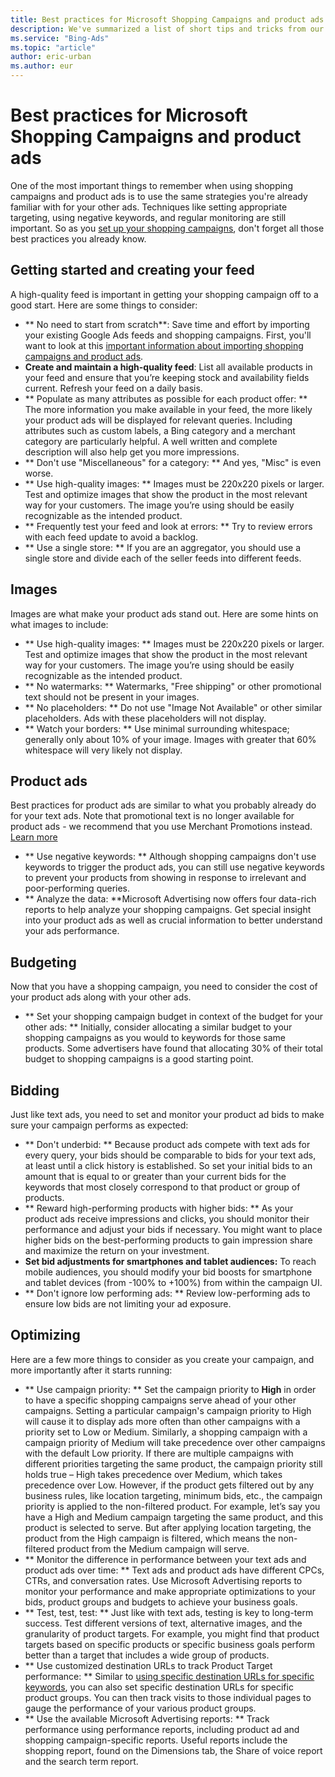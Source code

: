 ```yaml
---
title: Best practices for Microsoft Shopping Campaigns and product ads
description: We've summarized a list of short tips and tricks from our Microsoft Advertising experts and your fellow advertisers for creating and managing shopping campaigns and product ads.
ms.service: "Bing-Ads"
ms.topic: "article"
author: eric-urban
ms.author: eur
---
```


# Best practices for Microsoft Shopping Campaigns and product ads

One of the most important things to remember when using shopping campaigns and product ads is to use the same strategies you're already familiar with for your other ads. Techniques like setting appropriate targeting, using negative keywords, and regular monitoring are still important. So as you [set up your shopping campaigns](./hlp_BA_PROC_CreateProductTargetAndAd.md), don't forget all those best practices you already know.

## Getting started and creating your feed
A high-quality feed is important in getting your shopping campaign off to a good start. Here are some things to consider:

- ** No need to start from scratch**: Save time and effort by importing your existing Google Ads feeds            and shopping campaigns. First, you'll want to look at this [important information about importing shopping campaigns and product ads](./hlp_BA_CONC_ImportWhatInfo.md).
- **Create and maintain a high-quality feed**: List all available products in your feed and ensure that you’re            keeping stock and availability fields current. Refresh your feed on a daily basis.
- **              Populate as many attributes as possible for each product offer:            ** The more information you make available in your feed, the more likely your product ads will be displayed for relevant queries. Including attributes such as custom labels, a Bing category and a merchant category are particularly helpful. A well written and complete description will also help get you more impressions.
- **              Don't use "Miscellaneous" for a category:            ** And yes, "Misc" is even worse.
- **              Use high-quality images:            ** Images must be 220x220 pixels or larger. Test and optimize images that show the product            in the most relevant way for your customers. The image you’re            using should be easily recognizable as the intended product.
- **              Frequently test your feed and look at errors:            ** Try to review errors with each feed update to avoid a backlog.
- **              Use a single store:            ** If you are an aggregator, you should use a single store and divide each of the seller feeds into different feeds.

## Images
Images are what make your product ads stand out. Here are some hints on what images to include:

- **              Use high-quality images:            ** Images must be 220x220 pixels or larger. Test and optimize images that show the product            in the most relevant way for your customers. The image you’re            using should be easily recognizable as the intended product.
- **              No watermarks:            ** Watermarks, "Free shipping" or other promotional text should not be present in your images.
- **              No placeholders:            ** Do not use "Image Not Available" or other similar placeholders. Ads with these placeholders will not display.
- **              Watch your borders:            ** Use minimal surrounding whitespace; generally only about 10% of your image. Images with greater that 60% whitespace will very likely not display.

## Product ads
Best practices for product ads are similar to what you probably already do for your text ads. Note that promotional text is no longer available for product ads - we recommend that you use Merchant Promotions instead. [Learn more](./hlp_BA_CONC_BMC_MerchantPromo.md)

- **              Use negative keywords:            ** Although shopping campaigns don't use keywords to trigger the product ads, you can still use            negative keywords to prevent your products from showing in response to irrelevant and poor-performing queries.
- **              Analyze the data:            **Microsoft Advertising now offers four data-rich reports to help analyze your shopping campaigns. Get special insight into your product ads as well as crucial information to better understand your ads performance.

## Budgeting
Now that you have a shopping campaign, you need to consider the cost of your product ads along with your other ads.

- **              Set your shopping campaign budget in context of the budget for your other ads:            ** Initially, consider allocating a similar budget to your shopping campaigns as            you would to keywords for those same products. Some            advertisers have found that allocating 30% of their total            budget to shopping campaigns is a good starting point.

## Bidding
Just like text ads, you need to set and monitor your product ad bids to make sure your campaign performs as expected:

- **              Don't underbid:            **  Because product ads compete with text ads for            every query, your bids should be comparable to bids for            your text ads, at least until a click history is established. So set your initial bids to an amount that is            equal to or greater than your current bids for the keywords            that most closely correspond to that product or group of            products.
- **              Reward high-performing products with higher bids:            ** As your product ads receive impressions and clicks, you should            monitor their performance and adjust your bids if necessary. You might want to place higher            bids on the best-performing products to gain impression            share and maximize the return on your investment.
- **Set bid adjustments for smartphones and tablet audiences:** To reach mobile audiences, you should modify your bid boosts for smartphone and tablet devices (from -100% to +100%) from within the campaign UI.
- **              Don't ignore low performing ads:            ** Review low-performing ads to ensure low bids are not limiting your ad exposure.

## Optimizing
Here are a few more things to consider as you create your campaign, and more importantly after it starts running:

- **              Use campaign priority:            ** Set the campaign priority to **High** in order to have a specific shopping campaigns serve ahead of your other campaigns. Setting a particular campaign's campaign priority to High will cause it to display ads more often than other campaigns with a priority set to Low or Medium. Similarly, a shopping campaign with a campaign priority of Medium will take precedence over other campaigns with the default Low priority. If there are multiple campaigns with different priorities targeting the same product, the campaign priority still holds true – High takes precedence over Medium, which takes precedence over Low. However, if the product gets filtered out by any business rules, like location targeting, minimum bids, etc., the campaign priority is applied to the non-filtered product. For example, let’s say you have a High and Medium campaign targeting the same product, and this product is selected to serve. But after applying location targeting, the product from the High campaign is filtered, which means the non-filtered product from the Medium campaign will serve.
- **              Monitor the difference in performance between              your text ads and product ads over time:            ** Text ads and product ads have different CPCs, CTRs, and conversation rates. Use Microsoft Advertising reports to monitor your            performance and make appropriate optimizations to your bids, product groups and budgets to achieve your business goals.
- **              Test, test, test:            **  Just like with text ads, testing is key to long-term success. Test            different versions of text, alternative images,            and the granularity of product targets. For example, you might find that product targets based on specific products or specific business goals perform better than a target that includes a wide group of products.
- **              Use customized destination URLs to track Product Target performance:            ** Similar to [using specific destination URLs for specific keywords](./hlp_BA_PROC_ChangeLandingPage.md), you can also set specific destination URLs for specific product groups. You can then track visits to those individual pages to gauge  the performance of your various product groups.
- **              Use the available Microsoft Advertising reports:            ** Track performance using performance reports, including product ad and shopping campaign-specific reports. Useful reports include the shopping report, found on the Dimensions tab, the Share of voice report and the search term report.


